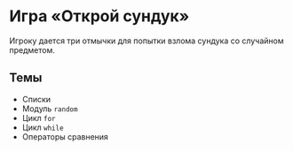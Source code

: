 # Игра «Открой сундук»
Игроку дается три отмычки для попытки взлома сундука со случайном предметом.
## Темы
* Списки
* Модуль `random`
* Цикл `for`
* Цикл `while`
* Операторы сравнения
